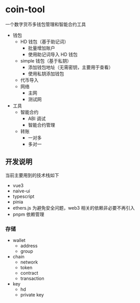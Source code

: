 # coin-tool

一个数字货币多钱包管理和智能合约工具

- 钱包
    - HD 钱包（基于助记词）
        - 批量增加账户
        - 使用助记词导入 HD 钱包
    - simple 钱包（基于私钥）
        - 添加钱包地址（无需密钥，主要用于查看）
        - 使用私钥添加钱包
    - 代币导入
    - 网络
        - 主网
        - 测试网
- 工具
    - 智能合约
        - ABI 调试
        - 智能合约管理
    - 转账
        - 一对多
        - 多对一

## 开发说明

当前主要用到的技术栈如下

- vue3
- naive-ui
- typescript
- pinia
- ethers.js 为避免安全问题，web3 相关的依赖非必要不再引入
- pnpm 依赖管理

### 存储

- wallet
  - address
  - group
- chain
  - network
  - token
  - contract
  - transaction
- key
  - hd
  - private key
